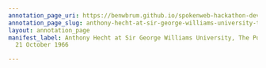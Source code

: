 ```yaml
---
annotation_page_uri: https://benwbrum.github.io/spokenweb-hackathon-development/annotations/anthony-hecht-at-sir-george-williams-university-the-poetry-series-21-october-1966-canvas-1-anthony-hecht.json
annotation_page_slug: anthony-hecht-at-sir-george-williams-university-the-poetry-series-21-october-1966-canvas-1-anthony-hecht
layout: annotation_page
manifest_label: Anthony Hecht at Sir George Williams University, The Poetry Series,
  21 October 1966

---
```

